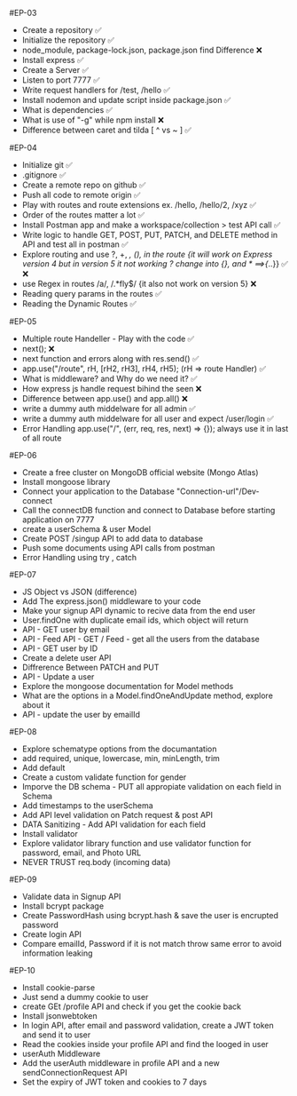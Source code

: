 #EP-03

- Create a repository  ✅
- Initialize the repository     ✅
- node_module, package-lock.json, package.json find Difference  ❌
- Install express       ✅
- Create a Server       ✅
- Listen to port 7777   ✅
- Write request handlers for /test, /hello      ✅
- Install nodemon and update script inside package.json     ✅
- What is dependencies      ✅
- What is use of "-g" while npm install     ❌
- Difference between caret and tilda [ ^ vs ~ ]     ✅

#EP-04

- Initialize git    ✅
- .gitignore        ✅
- Create a remote repo on github    ✅
- Push all code to remote origin    ✅
- Play with routes and route extensions ex. /hello, /hello/2, /xyz  ✅
- Order of the routes matter a lot      ✅
- Install Postman app and make a workspace/collection > test API call   ✅
- Write logic to handle GET, POST, PUT, PATCH, and DELETE method in API and test all in postman ✅
- Explore routing and use ?, +, *, (), in the route {it will work on Express version 4 but in version 5 it not working ? change into {}, and * ==>{*..}}    ✅ ❌
- use Regex in routes /a/, /.*fly$/ {it also not work on version 5}     ❌
- Reading query params in the routes    ✅
- Reading the Dynamic Routes    ✅

#EP-05

- Multiple route Handeller - Play with the code ✅
- next();   ❌
- next function and errors along with res.send()     ✅
- app.use("/route", rH, [rH2, rH3], rH4, rH5); (rH => route Handler)     ✅
- What is middleware? and Why do we need it?     ✅
- How express js handle request bihind the seen     ❌
- Difference between app.use() and app.all()        ❌
- write a dummy auth middelware for all admin    ✅
- write a dummy auth middelware for all user and expect /user/login  ✅
- Error Handling app.use("/", (err, req, res, next) => {}); always use it in last of all route


#EP-06

- Create a free cluster on MongoDB official website (Mongo Atlas)
- Install mongoose library
- Connect your application to the Database "Connection-url"/Dev-connect
- Call the connectDB function and connect to Database before starting application on 7777
- create a userSchema & user Model
- Create POST /singup API to add data to database
- Push some documents using API calls from postman
- Error Handling using try , catch

#EP-07

- JS Object vs JSON (difference)
- Add The express.json() middleware to your code
- Make your signup API dynamic to recive data from the end user
- User.findOne with duplicate email ids, which object will return
- API - GET user by email
- API - Feed API - GET / Feed - get all the users from the database
- API - GET user by ID
- Create a delete user API
- Diffrerence Between PATCH and PUT
- API - Update a user
- Explore the mongoose documentation for Model methods
- What are the options in a Model.findOneAndUpdate method, explore about it
- API - update the user by emailId

#EP-08

- Explore schematype options from the documantation
- add required, unique, lowercase, min, minLength, trim
- Add default 
- Create a custom validate function for gender
- Imporve the DB schema - PUT all appropiate validation on each field in Schema
- Add timestamps to the userSchema
- Add API level validation on Patch request & post API
- DATA Sanitizing - Add API validation for each field
- Install validator
- Explore validator library function and use validator function for password, email, and Photo URL
- NEVER TRUST req.body (incoming data)

#EP-09

- Validate data in Signup API
- Install bcrypt package
- Create PasswordHash using bcrypt.hash & save the user is encrupted password
- Create login API
- Compare emailId, Password if it is not match throw same error to avoid information leaking

#EP-10

- Install cookie-parse
- Just send a dummy cookie to user
- create GEt /profile API and check if you get the cookie back 
- Install jsonwebtoken 
- In login API, after email and password validation, create a JWT token and send it to user
- Read the cookies inside your profile API and find the looged in user 
- userAuth Middleware
- Add the userAuth middleware in profile API and a new sendConnectionRequest API
- Set the expiry of JWT token and cookies to 7 days